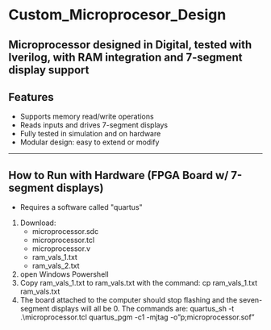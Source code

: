 # Custom_Microprocesor_Design
Microprocessor designed in Digital, tested with Iverilog, with RAM integration and 7-segment display support 
---

## Features

- Supports memory read/write operations
- Reads inputs and drives 7-segment displays
- Fully tested in simulation and on hardware
- Modular design: easy to extend or modify

---

## How to Run with Hardware (FPGA Board w/ 7-segment displays)
- Requires a software called "quartus" 
1. Download:
   -  microprocessor.sdc
   -  microprocessor.tcl
   -  microprocessor.v
   -  ram_vals_1.txt
   -  ram_vals_2.txt
2. open Windows Powershell
3. Copy ram_vals_1.txt to ram_vals.txt with the command:
      cp ram_vals_1.txt ram_vals.txt
5. The board attached to the computer should stop flashing and
the seven-segment displays will all be 0. The commands are:
      quartus_sh -t .\microprocessor.tcl
      quartus_pgm -c1 -mjtag -o”p;microprocessor.sof”
